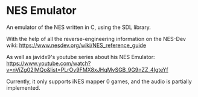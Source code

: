 # NES Emulator

An emulator of the NES written in C, using the SDL library.

With the help of all the reverse-engineering information on the NES-Dev wiki: https://www.nesdev.org/wiki/NES_reference_guide

As well as javidx9's youtube series about his NES Emulator: https://www.youtube.com/watch?v=nViZg02IMQo&list=PLrOv9FMX8xJHqMvSGB_9G9nZZ_4IgteYf

Currently, it only supports iNES mapper 0 games, and the audio is partially implemented.
